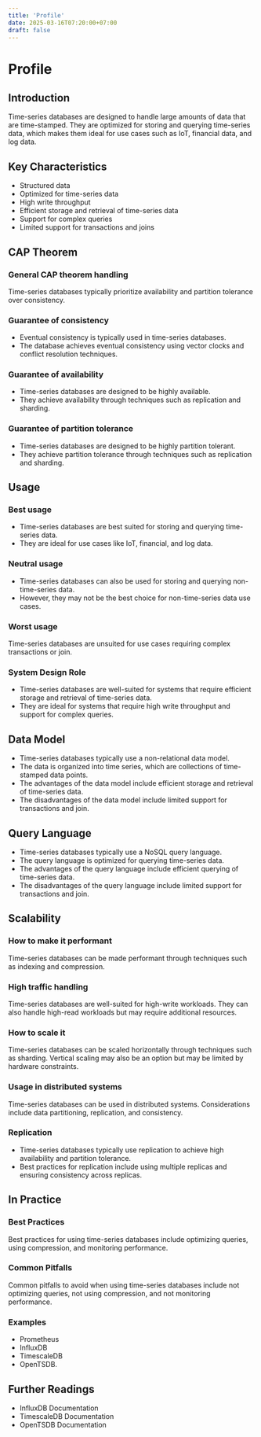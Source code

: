 ```yaml
---
title: 'Profile'
date: 2025-03-16T07:20:00+07:00
draft: false
---
```


# Profile

## **Introduction**

Time-series databases are designed to handle large amounts of data that are time-stamped. They are optimized for storing and querying time-series data, which makes them ideal for use cases such as IoT, financial data, and log data.

## **Key Characteristics**

- Structured data
- Optimized for time-series data
- High write throughput
- Efficient storage and retrieval of time-series data
- Support for complex queries
- Limited support for transactions and joins

## **CAP Theorem**

### **General CAP theorem handling**

Time-series databases typically prioritize availability and partition tolerance over consistency.

### **Guarantee of consistency**

- Eventual consistency is typically used in time-series databases.
- The database achieves eventual consistency using vector clocks and conflict resolution techniques.

### **Guarantee of availability**

- Time-series databases are designed to be highly available.
- They achieve availability through techniques such as replication and sharding.

### **Guarantee of partition tolerance**

- Time-series databases are designed to be highly partition tolerant.
- They achieve partition tolerance through techniques such as replication and sharding.

## **Usage**

### **Best usage**

- Time-series databases are best suited for storing and querying time-series data.
- They are ideal for use cases like IoT, financial, and log data.

### **Neutral usage**

- Time-series databases can also be used for storing and querying non-time-series data.
- However, they may not be the best choice for non-time-series data use cases.

### **Worst usage**

Time-series databases are unsuited for use cases requiring complex transactions or join.

### **System Design Role**

- Time-series databases are well-suited for systems that require efficient storage and retrieval of time-series data.
- They are ideal for systems that require high write throughput and support for complex queries.

## **Data Model**

- Time-series databases typically use a non-relational data model.
- The data is organized into time series, which are collections of time-stamped data points.
- The advantages of the data model include efficient storage and retrieval of time-series data.
- The disadvantages of the data model include limited support for transactions and join.

## **Query Language**

- Time-series databases typically use a NoSQL query language.
- The query language is optimized for querying time-series data.
- The advantages of the query language include efficient querying of time-series data.
- The disadvantages of the query language include limited support for transactions and join.

## **Scalability**

### **How to make it performant**

Time-series databases can be made performant through techniques such as indexing and compression.

### **High traffic handling**

Time-series databases are well-suited for high-write workloads. They can also handle high-read workloads but may require additional resources.

### **How to scale it**

Time-series databases can be scaled horizontally through techniques such as sharding. Vertical scaling may also be an option but may be limited by hardware constraints.

### Usage in distributed systems

Time-series databases can be used in distributed systems. Considerations include data partitioning, replication, and consistency.

### Replication

- Time-series databases typically use replication to achieve high availability and partition tolerance.
- Best practices for replication include using multiple replicas and ensuring consistency across replicas.

## In Practice

### Best Practices

Best practices for using time-series databases include optimizing queries, using compression, and monitoring performance.

### Common Pitfalls

Common pitfalls to avoid when using time-series databases include not optimizing queries, not using compression, and not monitoring performance.

### Examples

- Prometheus
- InfluxDB
- TimescaleDB
- OpenTSDB.

## Further Readings

- InfluxDB Documentation
- TimescaleDB Documentation
- OpenTSDB Documentation
